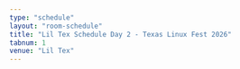 ```yaml
---
type: "schedule"
layout: "room-schedule"
title: "Lil Tex Schedule Day 2 - Texas Linux Fest 2026"
tabnum: 1
venue: "Lil Tex"
---
```

